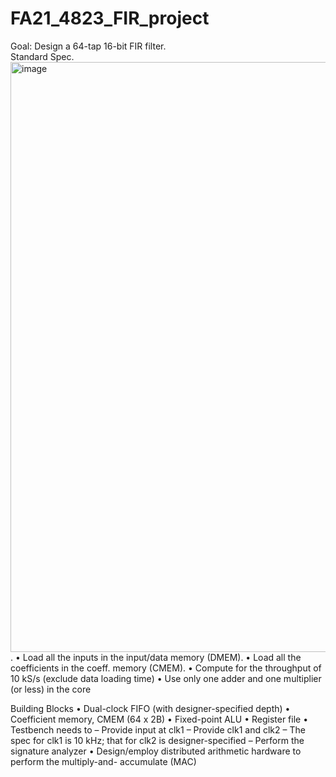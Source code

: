 # FA21_4823_FIR_project
Goal: Design a 64-tap 16-bit FIR filter.   
Standard Spec. 
<img width="944" alt="image" src="https://user-images.githubusercontent.com/103384755/180321194-88e515f7-8ea1-46e0-a1d1-873cb14d3bb2.png">. 
• Load all the inputs in the input/data memory (DMEM). 
• Load all the coefficients in the coeff. memory (CMEM). 
• Compute for the throughput of 10 kS/s (exclude data loading time)
• Use only one adder and one multiplier (or less) in the core

Building Blocks
• Dual-clock FIFO (with designer-specified depth)
• Coefficient memory, CMEM (64 x 2B)
• Fixed-point ALU
• Register file 
• Testbench needs to 
  – Provide input at clk1
  – Provide clk1 and clk2
  – The spec for clk1 is 10 kHz; that for clk2 is designer-specified
  – Perform the signature analyzer
• Design/employ distributed arithmetic 
  hardware to perform the multiply-and-
  accumulate (MAC)

